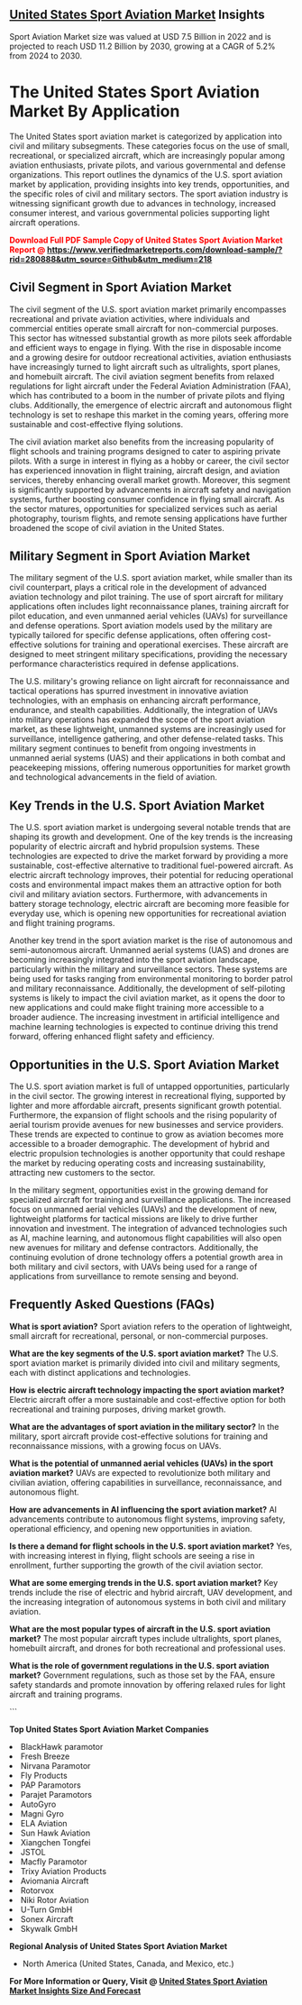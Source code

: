 <h2><a href="https://www.verifiedmarketreports.com/download-sample/?rid=280888&amp;utm_source=Github&amp;utm_medium=218" target="_blank">United States Sport Aviation Market</a> Insights</h2><p>Sport Aviation Market size was valued at USD 7.5 Billion in 2022 and is projected to reach USD 11.2 Billion by 2030, growing at a CAGR of 5.2% from 2024 to 2030.</p><p> <h1>The United States Sport Aviation Market By Application</h1> <p>The United States sport aviation market is categorized by application into civil and military subsegments. These categories focus on the use of small, recreational, or specialized aircraft, which are increasingly popular among aviation enthusiasts, private pilots, and various governmental and defense organizations. This report outlines the dynamics of the U.S. sport aviation market by application, providing insights into key trends, opportunities, and the specific roles of civil and military sectors. The sport aviation industry is witnessing significant growth due to advances in technology, increased consumer interest, and various governmental policies supporting light aircraft operations.</p> <p><strong><p><span class=""><span style="color: #ff0000;"><strong>Download Full PDF Sample Copy of United States Sport Aviation Market Report</strong> @ </span><a href="https://www.verifiedmarketreports.com/download-sample/?rid=280888&amp;utm_source=Github&amp;utm_medium=218" target="_blank">https://www.verifiedmarketreports.com/download-sample/?rid=280888&amp;utm_source=Github&amp;utm_medium=218</a></span></p></strong></p> <h2>Civil Segment in Sport Aviation Market</h2> <p>The civil segment of the U.S. sport aviation market primarily encompasses recreational and private aviation activities, where individuals and commercial entities operate small aircraft for non-commercial purposes. This sector has witnessed substantial growth as more pilots seek affordable and efficient ways to engage in flying. With the rise in disposable income and a growing desire for outdoor recreational activities, aviation enthusiasts have increasingly turned to light aircraft such as ultralights, sport planes, and homebuilt aircraft. The civil aviation segment benefits from relaxed regulations for light aircraft under the Federal Aviation Administration (FAA), which has contributed to a boom in the number of private pilots and flying clubs. Additionally, the emergence of electric aircraft and autonomous flight technology is set to reshape this market in the coming years, offering more sustainable and cost-effective flying solutions.</p> <p>The civil aviation market also benefits from the increasing popularity of flight schools and training programs designed to cater to aspiring private pilots. With a surge in interest in flying as a hobby or career, the civil sector has experienced innovation in flight training, aircraft design, and aviation services, thereby enhancing overall market growth. Moreover, this segment is significantly supported by advancements in aircraft safety and navigation systems, further boosting consumer confidence in flying small aircraft. As the sector matures, opportunities for specialized services such as aerial photography, tourism flights, and remote sensing applications have further broadened the scope of civil aviation in the United States.</p> <h2>Military Segment in Sport Aviation Market</h2> <p>The military segment of the U.S. sport aviation market, while smaller than its civil counterpart, plays a critical role in the development of advanced aviation technology and pilot training. The use of sport aircraft for military applications often includes light reconnaissance planes, training aircraft for pilot education, and even unmanned aerial vehicles (UAVs) for surveillance and defense operations. Sport aviation models used by the military are typically tailored for specific defense applications, often offering cost-effective solutions for training and operational exercises. These aircraft are designed to meet stringent military specifications, providing the necessary performance characteristics required in defense applications.</p> <p>The U.S. military's growing reliance on light aircraft for reconnaissance and tactical operations has spurred investment in innovative aviation technologies, with an emphasis on enhancing aircraft performance, endurance, and stealth capabilities. Additionally, the integration of UAVs into military operations has expanded the scope of the sport aviation market, as these lightweight, unmanned systems are increasingly used for surveillance, intelligence gathering, and other defense-related tasks. This military segment continues to benefit from ongoing investments in unmanned aerial systems (UAS) and their applications in both combat and peacekeeping missions, offering numerous opportunities for market growth and technological advancements in the field of aviation.</p> <h2>Key Trends in the U.S. Sport Aviation Market</h2> <p>The U.S. sport aviation market is undergoing several notable trends that are shaping its growth and development. One of the key trends is the increasing popularity of electric aircraft and hybrid propulsion systems. These technologies are expected to drive the market forward by providing a more sustainable, cost-effective alternative to traditional fuel-powered aircraft. As electric aircraft technology improves, their potential for reducing operational costs and environmental impact makes them an attractive option for both civil and military aviation sectors. Furthermore, with advancements in battery storage technology, electric aircraft are becoming more feasible for everyday use, which is opening new opportunities for recreational aviation and flight training programs.</p> <p>Another key trend in the sport aviation market is the rise of autonomous and semi-autonomous aircraft. Unmanned aerial systems (UAS) and drones are becoming increasingly integrated into the sport aviation landscape, particularly within the military and surveillance sectors. These systems are being used for tasks ranging from environmental monitoring to border patrol and military reconnaissance. Additionally, the development of self-piloting systems is likely to impact the civil aviation market, as it opens the door to new applications and could make flight training more accessible to a broader audience. The increasing investment in artificial intelligence and machine learning technologies is expected to continue driving this trend forward, offering enhanced flight safety and efficiency.</p> <h2>Opportunities in the U.S. Sport Aviation Market</h2> <p>The U.S. sport aviation market is full of untapped opportunities, particularly in the civil sector. The growing interest in recreational flying, supported by lighter and more affordable aircraft, presents significant growth potential. Furthermore, the expansion of flight schools and the rising popularity of aerial tourism provide avenues for new businesses and service providers. These trends are expected to continue to grow as aviation becomes more accessible to a broader demographic. The development of hybrid and electric propulsion technologies is another opportunity that could reshape the market by reducing operating costs and increasing sustainability, attracting new customers to the sector.</p> <p>In the military segment, opportunities exist in the growing demand for specialized aircraft for training and surveillance applications. The increased focus on unmanned aerial vehicles (UAVs) and the development of new, lightweight platforms for tactical missions are likely to drive further innovation and investment. The integration of advanced technologies such as AI, machine learning, and autonomous flight capabilities will also open new avenues for military and defense contractors. Additionally, the continuing evolution of drone technology offers a potential growth area in both military and civil sectors, with UAVs being used for a range of applications from surveillance to remote sensing and beyond.</p> <h2>Frequently Asked Questions (FAQs)</h2> <p><strong>What is sport aviation?</strong> Sport aviation refers to the operation of lightweight, small aircraft for recreational, personal, or non-commercial purposes.</p> <p><strong>What are the key segments of the U.S. sport aviation market?</strong> The U.S. sport aviation market is primarily divided into civil and military segments, each with distinct applications and technologies.</p> <p><strong>How is electric aircraft technology impacting the sport aviation market?</strong> Electric aircraft offer a more sustainable and cost-effective option for both recreational and training purposes, driving market growth.</p> <p><strong>What are the advantages of sport aviation in the military sector?</strong> In the military, sport aircraft provide cost-effective solutions for training and reconnaissance missions, with a growing focus on UAVs.</p> <p><strong>What is the potential of unmanned aerial vehicles (UAVs) in the sport aviation market?</strong> UAVs are expected to revolutionize both military and civilian aviation, offering capabilities in surveillance, reconnaissance, and autonomous flight.</p> <p><strong>How are advancements in AI influencing the sport aviation market?</strong> AI advancements contribute to autonomous flight systems, improving safety, operational efficiency, and opening new opportunities in aviation.</p> <p><strong>Is there a demand for flight schools in the U.S. sport aviation market?</strong> Yes, with increasing interest in flying, flight schools are seeing a rise in enrollment, further supporting the growth of the civil aviation sector.</p> <p><strong>What are some emerging trends in the U.S. sport aviation market?</strong> Key trends include the rise of electric and hybrid aircraft, UAV development, and the increasing integration of autonomous systems in both civil and military aviation.</p> <p><strong>What are the most popular types of aircraft in the U.S. sport aviation market?</strong> The most popular aircraft types include ultralights, sport planes, homebuilt aircraft, and drones for both recreational and professional uses.</p> <p><strong>What is the role of government regulations in the U.S. sport aviation market?</strong> Government regulations, such as those set by the FAA, ensure safety standards and promote innovation by offering relaxed rules for light aircraft and training programs.</p> ```</p><p><strong>Top United States Sport Aviation Market Companies</strong></p><div data-test-id=""><p><li>BlackHawk paramotor</li><li> Fresh Breeze</li><li> Nirvana Paramotor</li><li> Fly Products</li><li> PAP Paramotors</li><li> Parajet Paramotors</li><li> AutoGyro</li><li> Magni Gyro</li><li> ELA Aviation</li><li> Sun Hawk Aviation</li><li> Xiangchen Tongfei</li><li> JSTOL</li><li> Macfly Paramotor</li><li> Trixy Aviation Products</li><li> Aviomania Aircraft</li><li> Rotorvox</li><li> Niki Rotor Aviation</li><li> U-Turn GmbH</li><li> Sonex Aircraft</li><li> Skywalk GmbH</li></p><div><strong>Regional Analysis of&nbsp;United States Sport Aviation Market</strong></div><ul><li dir="ltr"><p dir="ltr">North America&nbsp;(United States, Canada, and Mexico, etc.)</p></li></ul><p><strong>For More Information or Query, Visit @&nbsp;</strong><strong><a href="https://www.verifiedmarketreports.com/product/sport-aviation-market/?utm_source=Github&amp;utm_medium=218" target="_blank">United States Sport Aviation Market Insights Size And Forecast</a></strong></p></div>
